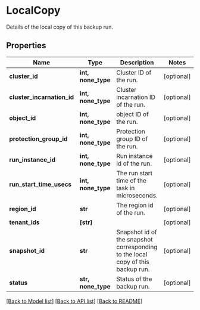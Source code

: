 # LocalCopy

Details of the local copy of this backup run.

## Properties
Name | Type | Description | Notes
------------ | ------------- | ------------- | -------------
**cluster_id** | **int, none_type** | Cluster ID of the run. | [optional] 
**cluster_incarnation_id** | **int, none_type** | Cluster incarnation ID of the run. | [optional] 
**object_id** | **int, none_type** | object ID of the run. | [optional] 
**protection_group_id** | **int, none_type** | Protection group ID of the run. | [optional] 
**run_instance_id** | **int, none_type** | Run instance id of the run. | [optional] 
**run_start_time_usecs** | **int, none_type** | The run start time of the task in microseconds. | [optional] 
**region_id** | **str** | The region id of the run. | [optional] 
**tenant_ids** | **[str]** |  | [optional] 
**snapshot_id** | **str** | Snapshot id of the snapshot corresponding to the local copy of this backup run. | [optional] 
**status** | **str, none_type** | Status of the backup run. | [optional] 

[[Back to Model list]](../README.md#documentation-for-models) [[Back to API list]](../README.md#documentation-for-api-endpoints) [[Back to README]](../README.md)


